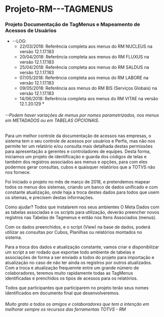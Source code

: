 # Projeto-RM---TAGMENUS
### Projeto Documentação de TagMenus e Mapeamento de Acessos de Usuários

* --LOG:
  * 22/03/2018: Referência completa aos menus do RM NUCLEUS na versão 12.1.17.183
  * 20/04/2018: Referência completa aos menus do RM FLUXUS na versão 12.1.17.183
  * 25/04/2018: Referência completa aos menus do RM SALDUS na versão 12.1.17.183
  * 07/05/2018: Referência completa aos menus do RM LABORE na versão 12.1.17.183
  * 09/05/2018: Referência aos menus do RM BIS (Serviços Globais) na versão 12.1.17.183
  * 14/06/2018: Referência completa aos menus do RM VITAE na versão 12.1.20.129  *


###### --Podem haver variações de menus por nomes parametrizados, nos menus em METADADOS ou em TABELAS OPCIONAIS.


Para um melhor controle da documentação de acessos nas empresas, o sistema tem o seu controle de acessos por usuários e Perfis, mas não nos permite ter um relatório e/ou consulta mais detalhada destas permissões para apresentação a gerentes e controladores de equipes. Desta forma, iniciamos um projeto de identificação e guarda dos códigos de telas e também dos registros associados aos menus e opções, para com eles podermos gerar consultas, cubos e quaisquer relatórios que a TOTVS não nos fornece. 

Foi iniciado o projeto no mês de março de 2018, e pretendemos mapear todos os menus dos sistemas, criando um banco de dados unificado e com constante atualização, onde haja a troca destes dados para todos que usem os sitemas, e precisem destas informações. 

Como ajudar? Todos que instalarem nos seus ambientes O Meta Dados com as tabelas associadas e os scripts para utilização, deverão preencher novos registros nas Tabelas de Tagmenus e então nos Itens Associados (menus). 

Com os dados preenchidos, e o script (View) na base de dados, poderá utilizar as consultas por Cubos, Planilhas ou relatórios montados no sistema. 

Para a troca dos dados e atualização constante, vamos criar e disponibilizar um script a ser rodado que exportae todo ambiente de tabelas e associações de forma a ser enviado a todos do projeto para importação e atualização no caso de não ter ainda os registros por outros atualizados. Com a troca e atualização frequennte entre um grande número de colaboradores, teremos muito rapidamente todas as TagMenus identificadas e prenchidos os tipos de acessos para os relatórios. 

Todos que participantes que participarem no projeto terão seus nomes identificados em documento final que desenvolveremos. 

###### Muito grato a todos os amigos e colaboradores que tem a intenção em melhorar sempre os recursos das ferramentas TOTVS - RM

